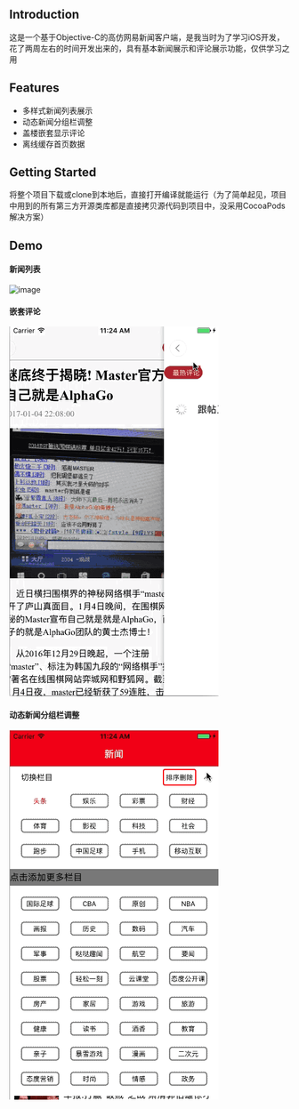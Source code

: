 ## Introduction
这是一个基于Objective-C的高仿网易新闻客户端，是我当时为了学习iOS开发，花了两周左右的时间开发出来的，具有基本新闻展示和评论展示功能，仅供学习之用


## Features
- 多样式新闻列表展示
- 动态新闻分组栏调整
- 盖楼嵌套显示评论
- 离线缓存首页数据

## Getting Started
将整个项目下载或clone到本地后，直接打开编译就能运行（为了简单起见，项目中用到的所有第三方开源类库都是直接拷贝源代码到项目中，没采用CocoaPods解决方案）

## Demo
#### 新闻列表
![image](https://github.com/hardbrave/nennews/raw/master/snapshot/home.gif)

#### 嵌套评论
![image](https://github.com/hardbrave/nennews/raw/master/snapshot/comment.gif)

#### 动态新闻分组栏调整
![image](https://github.com/hardbrave/nennews/raw/master/snapshot/topbar.gif)
